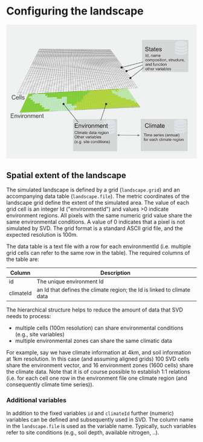 # Configuring the landscape

![Landscape](img/landscape_schema.png)

## Spatial extent of the landscape 
The simulated landscape is defined by a grid (`landscape.grid`) and an accompanying data table (`landscape.file`).
The metric coordinates of the landscape grid define the extent of the simulated area. The value of each grid cell
is an integer Id ("environmentId") and values >0 indicate environment regions. All pixels with the same numeric grid value share
the same environmental conditions. A value of 0 indicates that a pixel is not simulated by SVD. The grid format is
a standard ASCII grid file, and the expected resolution is 100m.

The data table is a text file with a row for each environmentId (i.e. multiple grid cells can refer to the same
row in the table). The required columns of the table are:

Column | Description
-------|------------
id     | The unique environment Id
climateId | an Id that defines the climate region; the Id is linked to climate data 

The hierarchical structure helps to reduce the amount of data that SVD needs to process: 
* multiple cells (100m resolution) can share environmental conditions (e.g., site variables)
* multiple environmental zones can share the same climatic data

For example, say we have climate information at 4km, and soil information at 1km resolution. In this case 
(and assuming aligned grids) 100 SVD cells share the environment vector, and 16 environment zones (1600 cells)
share the climate data. Note that it is of course possible to establish 1:1 relations (i.e. for each cell 
one row in the environment file one climate region (and consequently climate time series)).

### Additional variables
In addition to the fixed variables `id` and `climateId` further (numeric) variables can be defined and 
subsequently used in SVD. The column name in the `landscape.file` is used as the variable name.
Typically, such variables refer to site conditions (e.g., soil depth, available nitrogen, ..).






